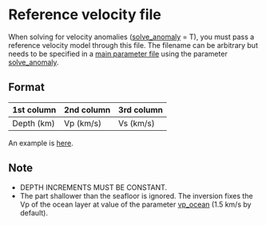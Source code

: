 # Reference velocity file

When solving for velocity anomalies ([solve_anomaly](parameter_list.md#solve_anomaly) = T), you must pass a reference velocity model through this file. The filename can be arbitrary but needs to be specified in a [main parameter file](https://github.com/akuhara/SEIS_FILO/wiki/Main-Parameter-File) using the parameter [solve_anomaly](parameter_list.md#ref_vmod_in).

## Format
|1st column |2nd column |3rd column |
|:---|:---|:---|
|Depth (km) |Vp (km/s) |Vs (km/s) |

An example is [here](https://github.com/akuhara/SEIS_FILO/blob/master/sample/joint_inv/case_2_rec_func_with_ref_vmod/ref_vmod.in). 

## Note 
* DEPTH INCREMENTS MUST BE CONSTANT.
* The part shallower than the seafloor is ignored. The inversion fixes the Vp of the ocean layer at value of the parameter [vp_ocean](parameter_list.md#vp_ocean) (1.5 km/s by default). 

